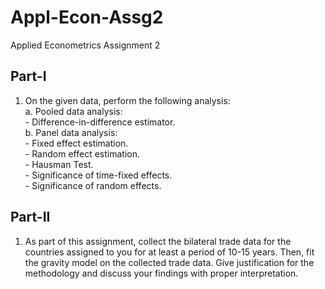 # Appl-Econ-Assg2
Applied Econometrics Assignment 2<br/>

## Part-I
1. On the given data, perform the following analysis:<br/>
    a. Pooled data analysis:<br/>
        - Difference-in-difference estimator.<br/>
    b. Panel data analysis:<br/>
        - Fixed effect estimation.<br/>
        - Random effect estimation.<br/>
        - Hausman Test.<br/>
        - Significance of time-fixed effects.<br/>
        - Significance of random effects.<br/>

## Part-II
1. As part of this assignment, collect the bilateral trade data for the countries assigned to you for
   at least a period of 10-15 years. Then, fit the gravity model on the collected trade data. Give
   justification for the methodology and discuss your findings with proper interpretation.
